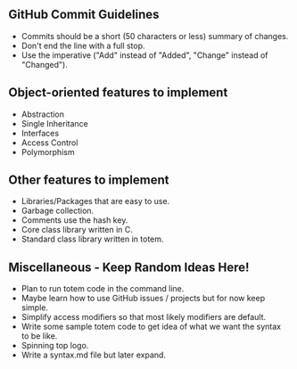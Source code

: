 ## GitHub Commit Guidelines
* Commits should be a short (50 characters or less) summary of changes. 
* Don't end the line with a full stop. 
* Use the imperative ("Add" instead of "Added", "Change" instead of "Changed").

## Object-oriented features to implement
* Abstraction
* Single Inheritance
* Interfaces
* Access Control
* Polymorphism

## Other features to implement
* Libraries/Packages that are easy to use.
* Garbage collection.
* Comments use the hash key.
* Core class library written in C.
* Standard class library written in totem.


## Miscellaneous - Keep Random Ideas Here!
* Plan to run totem code in the command line.
* Maybe learn how to use GitHub issues / projects but for now keep simple.
* Simplify access modifiers so that most likely modifiers are default.
* Write some sample totem code to get idea of what we want the syntax to be like.
* Spinning top logo.
* Write a syntax.md file but later expand.
